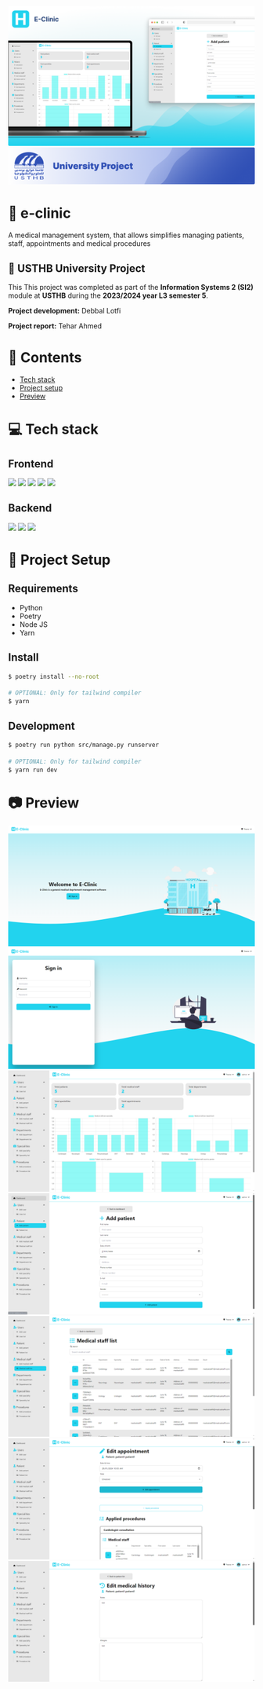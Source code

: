 <img src="https://raw.githubusercontent.com/devlotfi/e-clinic/main/github-assets/github-banner.png">
<img src="https://raw.githubusercontent.com/devlotfi/e-clinic/main/github-assets/university-project.png">

# 📜 e-clinic
A medical management system, that allows simplifies managing patients, staff, appointments and medical procedures

## 🏫 USTHB University Project

This This project was completed as part of the **Information Systems 2 (SI2)** module at **USTHB** during the **2023/2024 year L3 semester 5**.

**Project development:** Debbal Lotfi

**Project report:** Tehar Ahmed

# 📌 Contents
- [Tech stack](#-tech-stack)
- [Project setup](#-project-setup)
- [Preview](#-preview)

# 💻 Tech stack

## Frontend

<p float="left">
  <img height="50px" src="https://devlotfi.github.io/stack-icons/icons/html.svg">
  <img height="50px" src="https://devlotfi.github.io/stack-icons/icons/css.svg">
  <img height="50px" src="https://devlotfi.github.io/stack-icons/icons/tailwind.svg">
  <img height="50px" src="https://devlotfi.github.io/stack-icons/icons/fontawesome.svg">
  <img height="50px" src="https://devlotfi.github.io/stack-icons/icons/daisyui.svg">
</p>

## Backend

<p float="left">
  <img height="50px" src="https://devlotfi.github.io/stack-icons/icons/django.svg">
  <img height="50px" src="https://devlotfi.github.io/stack-icons/icons/sqlite.svg">
  <img height="50px" src="https://devlotfi.github.io/stack-icons/icons/python.svg">
</p>

# 📂 Project Setup

## Requirements
- Python
- Poetry
- Node JS
- Yarn

## Install

```bash
$ poetry install --no-root

# OPTIONAL: Only for tailwind compiler
$ yarn
```

## Development

```bash
$ poetry run python src/manage.py runserver

# OPTIONAL: Only for tailwind compiler
$ yarn run dev
```

# 📷 Preview

<img src="https://raw.githubusercontent.com/devlotfi/e-clinic/main/github-assets/preview-1.png">
<img src="https://raw.githubusercontent.com/devlotfi/e-clinic/main/github-assets/preview-2.png">
<img src="https://raw.githubusercontent.com/devlotfi/e-clinic/main/github-assets/preview-3.png">
<img src="https://raw.githubusercontent.com/devlotfi/e-clinic/main/github-assets/preview-4.png">
<img src="https://raw.githubusercontent.com/devlotfi/e-clinic/main/github-assets/preview-5.png">
<img src="https://raw.githubusercontent.com/devlotfi/e-clinic/main/github-assets/preview-6.png">
<img src="https://raw.githubusercontent.com/devlotfi/e-clinic/main/github-assets/preview-7.png">

